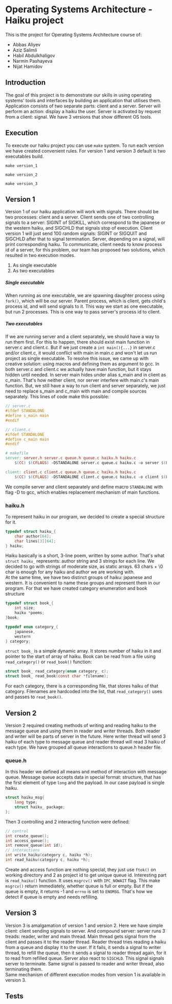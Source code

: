 # Operating Systems Architecture - Haiku project
This is the project for Operating Systems Architecture course of: 
- Abbas Aliyev
- Aziz Salimli
- Habil Abdulkhaligov
- Narmin Pashayeva
- Nijat Hamidov
 
## Introduction 
The goal of this project is to demonstrate our skills in using operating systems' tools 
and interfaces by building an application that utilises them. Application consists of two 
separate parts: client and a server. Server will perform an action: display a haiku the
user. Server is activated by request from a client: signal. We have 3 versions that show different OS tools.

## Execution 
To execute our haiku project you can use `make` system. To run each version we have created
convenient rules. For version 1 and version 3 default is two executables build.
```shell
make version_1
```
```shell
make version_2
```
```shell
make version_3
```

## Version 1
Version 1 of our haiku application will work with signals. There should be two processes:
client and a server. Client sends one of two controlling signals to a server: SIGINT of SIGKILL,
which correspond to the japanese or the western haiku, and SIGCHLD that signals stop of
execution. Client version 1 will just send 100 random signals: SIGINT or SIGQUIT and SIGCHLD
after that to signal termination. Server, depending on a signal, will print
corresponding haiku. To communicate, client needs to know process id of a server, for this
problem, our team has proposed two solutions, which resulted in two execution modes.
1. As single executable
2. As two executables

##### Single executable
When running as one executable, we are spawning daughter process using `fork()`, which
will be our server. Parent process, which is client, gets child's process id, and will
send signals to it. This way we start as one executable, but run 2 processes. This is
one way to pass server's process id to client.

##### Two executables
If we are running server and a client separately, we should have a way to run them first.
For this to happen, there should exist main function in server.c and client.c. But if we 
just create a `int main(){...}` in server.c and/or client.c, it would conflict with main 
in main.c and won't let us run project as single executable. To resolve this issue, we 
came up with creative solution: using macros and defining them as argument to gcc. In both
server.c and client.c we actually have main function, but it stays hidden until needed. In
server main hides under alias s_main and in client as c_main. That's how neither client, nor
server interfere with main.c's main function. But, we still have a way to run client and
server separately, we just need to replace s_main and c_main with main and compile sources
separately. This lines of code make this possible:
```c
// server.c
#ifdef STANDALONE
#define s_main main
#endif
```
```c
// client.c
#ifdef STANDALONE
#define c_main main
#endif
```
```makefile
# makefile
server: server.h server.c queue.h queue.c haiku.h haiku.c
	$(CC) $(CFLAGS) -DSTANDALONE server.c queue.c haiku.c -o server $(LDFLAGS)

client: client.c client.c queue.h queue.c haiku.h haiku.c
	$(CC) $(CFLAGS) -DSTANDALONE client.c queue.c haiku.c -o client $(LDFLAGS)
```
We compile server and client separately and define macro `STANDALONE` with flag -D to gcc, 
which enables replacement mechanism of main functions.

### haiku.h
To represent haiku in our program, we decided to create a special structure for it.
```c
typedef struct haiku_{
    char author[64];
    char lines[3][64];
} haiku;
```
Haiku basically is a short, 3-line poem, written by some author. That's what `struct haiku_`
represents: author string and 3 strings for each line. We decided to go with strings of 
moderate size, as static arrays. 63 chars + \0 char is enough for any haiku and author we 
are working with.  
At the same time, we have two distinct groups of haiku: japanese and western. It is 
convenient to name these groups and represent them in our program. For that we have created
category enumeration and book structure
```c
typedef struct book_{
    int size;
    haiku *poems;
}book;

typedef enum category_{
    japanese,
    western
} category;
```
`struct book_` is a simple dynamic array. It stores number of haiku in it and pointer to the
start of array of haiku. Book can be read from a file using `read_category()` or `read_book()`
function:
```c
struct book_ read_category(enum category_ c);
struct book_ read_book(const char *filename);
```
For each category, there is a corresponding file, that stores haiku of that category.
Filenames are hardcoded into the list, that `read_category()` uses and passes to `read_book()`.

## Version 2
Version 2 required creating methods of writing and reading haiku to the message queue and
using them in reader and writer threads. Both reader and writer will be parts of server in
the future. Here writer thread will send 3 haiku of each type to message queue and reader 
thread will read 3 haiku of each type. We have grouped all queue interactions to queue.h
header file.

### queue.h
In this header we defined all means and method of interaction with message queue. Message
queue accepts data in special format: structure, that has the first element of type `long`
and the payload. In our case payload is single haiku. 
```c
struct haiku_msg{
    long type;
    struct haiku_ package;
};
```
Then 3 controlling and 2 interacting function were defined:
```c
// control
int create_queue();
int access_queue();
int remove_queue(int id);
// interactions
int write_haiku(category c, haiku *h);
int read_haiku(category c, haiku *h);
```
Create and access function are nothing special, they just use `ftok()` on working directory
and 2 as project id to get unique queue id. Interesting part is `read_haiku()` function.
It uses `msgrcv()` with `IPC_NOWAIT` flag. This make `msgrcv()` return immediately, whether
queue is full or empty. But if the queue is empty, it returns -1 and `errno` is set to `ENOMSG`.
That's how we detect if queue is empty and needs refilling.

## Version 3
Version 3 is amalgamation of version 1 and version 2. Here we have simple client:
client sending signals to server. And compound server: server runs 3 treads: reader,
writer and main thread. Main thread gets signal from the client and passes it to 
the reader thread. Reader thread tries reading a haiku from a queue and display
it to the user. If it fails, it sends a signal to writer thread, to refill the queue,
then it sends a signal to reader thread again, for it to read from refilled queue.
Server also react to `SIGCHLD`. This signal signals server to terminate. Same signal
is passed to reader and writer thread, also terminating them.  
Same mechanism of different execution modes from version 1 is available in version 3.

## Tests



